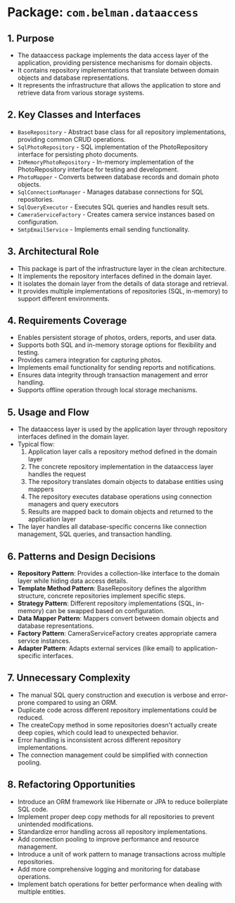 # Package: `com.belman.dataaccess`

## 1. Purpose

* The dataaccess package implements the data access layer of the application, providing persistence mechanisms for domain objects.
* It contains repository implementations that translate between domain objects and database representations.
* It represents the infrastructure that allows the application to store and retrieve data from various storage systems.

## 2. Key Classes and Interfaces

* `BaseRepository` - Abstract base class for all repository implementations, providing common CRUD operations.
* `SqlPhotoRepository` - SQL implementation of the PhotoRepository interface for persisting photo documents.
* `InMemoryPhotoRepository` - In-memory implementation of the PhotoRepository interface for testing and development.
* `PhotoMapper` - Converts between database records and domain photo objects.
* `SqlConnectionManager` - Manages database connections for SQL repositories.
* `SqlQueryExecutor` - Executes SQL queries and handles result sets.
* `CameraServiceFactory` - Creates camera service instances based on configuration.
* `SmtpEmailService` - Implements email sending functionality.

## 3. Architectural Role

* This package is part of the infrastructure layer in the clean architecture.
* It implements the repository interfaces defined in the domain layer.
* It isolates the domain layer from the details of data storage and retrieval.
* It provides multiple implementations of repositories (SQL, in-memory) to support different environments.

## 4. Requirements Coverage

* Enables persistent storage of photos, orders, reports, and user data.
* Supports both SQL and in-memory storage options for flexibility and testing.
* Provides camera integration for capturing photos.
* Implements email functionality for sending reports and notifications.
* Ensures data integrity through transaction management and error handling.
* Supports offline operation through local storage mechanisms.

## 5. Usage and Flow

* The dataaccess layer is used by the application layer through repository interfaces defined in the domain layer.
* Typical flow:
  1. Application layer calls a repository method defined in the domain layer
  2. The concrete repository implementation in the dataaccess layer handles the request
  3. The repository translates domain objects to database entities using mappers
  4. The repository executes database operations using connection managers and query executors
  5. Results are mapped back to domain objects and returned to the application layer
* The layer handles all database-specific concerns like connection management, SQL queries, and transaction handling.

## 6. Patterns and Design Decisions

* **Repository Pattern**: Provides a collection-like interface to the domain layer while hiding data access details.
* **Template Method Pattern**: BaseRepository defines the algorithm structure, concrete repositories implement specific steps.
* **Strategy Pattern**: Different repository implementations (SQL, in-memory) can be swapped based on configuration.
* **Data Mapper Pattern**: Mappers convert between domain objects and database representations.
* **Factory Pattern**: CameraServiceFactory creates appropriate camera service instances.
* **Adapter Pattern**: Adapts external services (like email) to application-specific interfaces.

## 7. Unnecessary Complexity

* The manual SQL query construction and execution is verbose and error-prone compared to using an ORM.
* Duplicate code across different repository implementations could be reduced.
* The createCopy method in some repositories doesn't actually create deep copies, which could lead to unexpected behavior.
* Error handling is inconsistent across different repository implementations.
* The connection management could be simplified with connection pooling.

## 8. Refactoring Opportunities

* Introduce an ORM framework like Hibernate or JPA to reduce boilerplate SQL code.
* Implement proper deep copy methods for all repositories to prevent unintended modifications.
* Standardize error handling across all repository implementations.
* Add connection pooling to improve performance and resource management.
* Introduce a unit of work pattern to manage transactions across multiple repositories.
* Add more comprehensive logging and monitoring for database operations.
* Implement batch operations for better performance when dealing with multiple entities.